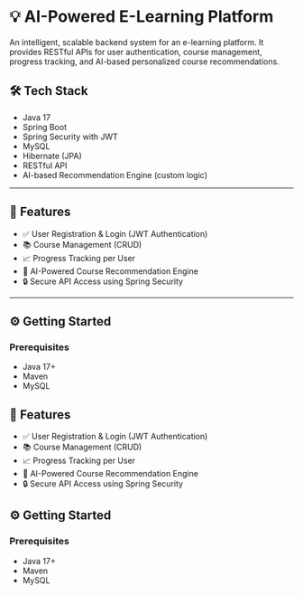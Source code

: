 # 💡 AI-Powered E-Learning Platform

An intelligent, scalable backend system for an e-learning platform. It provides RESTful APIs for user authentication, course management, progress tracking, and AI-based personalized course recommendations.

## 🛠️ Tech Stack

- Java 17  
- Spring Boot  
- Spring Security with JWT  
- MySQL  
- Hibernate (JPA)  
- RESTful API  
- AI-based Recommendation Engine (custom logic)
  
---

## 🚀 Features

- ✅ User Registration & Login (JWT Authentication)
- 📚 Course Management (CRUD)
- 📈 Progress Tracking per User
- 🤖 AI-Powered Course Recommendation Engine
- 🔒 Secure API Access using Spring Security

---

## ⚙️ Getting Started

### Prerequisites

- Java 17+
- Maven
- MySQL
## 🚀 Features

- ✅ User Registration & Login (JWT Authentication)
- 📚 Course Management (CRUD)
- 📈 Progress Tracking per User
- 🤖 AI-Powered Course Recommendation Engine
- 🔒 Secure API Access using Spring Security

## ⚙️ Getting Started

### Prerequisites

- Java 17+
- Maven
- MySQL
